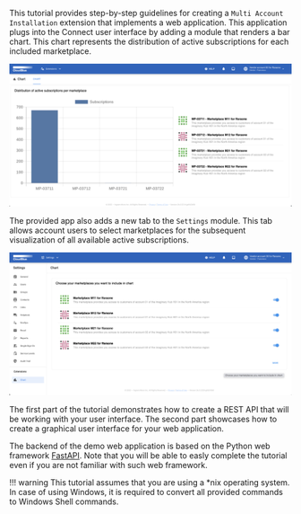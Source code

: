 This tutorial provides step-by-step guidelines for creating a `Multi Account Installation` extension that implements a web application.
This application plugs into the Connect user interface by adding a module that renders a bar chart. This chart represents the distribution of active subscriptions for each included marketplace.

![Chart module](../../images/tutorials/webapp/chart_module.png)

The provided app also adds a new tab to the `Settings` module. This tab allows account users to select marketplaces for the subsequent visualization of all available active subscriptions.

![Chart settings](../../images/tutorials/webapp/chart_settings.png)

The first part of the tutorial demonstrates how to create a REST API that will be working with your user interface.
The second part showcases how to create a graphical user interface for your web application.

The backend of the demo web application is based on the Python web framework [FastAPI](https://fastapi.tiangolo.com/). Note that you will be able to easly complete the tutorial even if you are not familiar with such web framework.

!!! warning
    This tutorial assumes that you are using a *nix operating system. In case of using Windows, it is required to convert all provided commands to Windows Shell commands.
